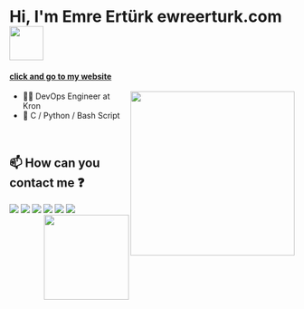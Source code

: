 # Hi, I'm Emre Ertürk  ewreerturk.com <img src="https://media.giphy.com/media/3o7aD7X7C5pi5BMMp2/giphy.gif" width="60px" />
#### <a href="https://ewreerturk.com/">click and go to my website</a>

<img align="right" height="290" src="https://giphy.com/embed/JqmupuTVZYaQX5s094" />

- :man_technologist:  DevOps Engineer at Kron
- :pencil:  C / Python / Bash Script

<br/>

## :mailbox: How can you contact me :question:  
[<img src="https://img.icons8.com/bubbles/50/000000/gmail.png"/>](mailto:erturktalhaemre@hotmail.com)
[<img src="https://img.icons8.com/bubbles/50/000000/linkedin.png"/>](https://www.linkedin.com/in/ewreerturk/)
[<img src="https://img.icons8.com/bubbles/50/000000/github.png">](https://github.com/ewreerturk)
[<img src="https://img.icons8.com/bubbles/50/000000/instagram-new.png"/>](https://instagram.com/ewreerturk)
[<img src="https://img.icons8.com/bubbles/50/000000/spotify.png"/>](https://open.spotify.com/user/ewreerturk)
[<img src="https://img.icons8.com/bubbles/50/000000/discord-logo.png"/>](https://discord.gg/XwrthUtV)
<img align="right" height="150" src="https://media.giphy.com/media/L2xMiAQA8sa19ln8PG/giphy.gif" />


<img align="right" src="https://media.giphy.com/media/se6QSoA9i3SnuqOBrm/giphy.gif" width="15" />
<br>
